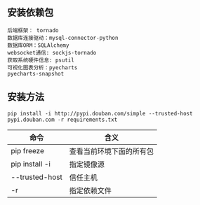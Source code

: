 ## 安装依赖包

    后端框架： tornado
    数据库连接驱动：mysql-connector-python
    数据库ORM：SQLAlchemy
    websocket通信: sockjs-tornado
    获取系统硬件信息: psutil
    可视化图表分析：pyecharts
    pyecharts-snapshot

## 安装方法
```shell
pip install -i http://pypi.douban.com/simple --trusted-host pypi.douban.com -r requirements.txt
```
命令 | 含义
---|---
pip freeze | 查看当前环境下面的所有包
pip install -i |指定镜像源
--trusted-host |信任主机
-r | 指定依赖文件